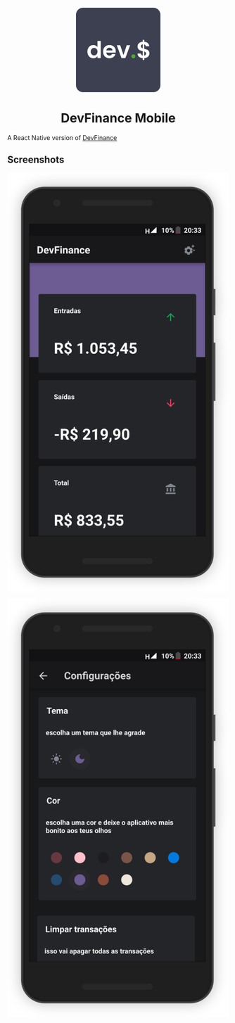 <p align="center">
  <img src="/.github/logo.svg" width="192" />
</p>

<h1 align="center">
  DevFinance Mobile
</h1>

A React Native version of [DevFinance](https://mitacho.github.io/devfinance)

## Screenshots

![DevFinance - Home Screen](/.github/home.svg)

![DevFinance - Settings Screen](/.github/settings.svg)